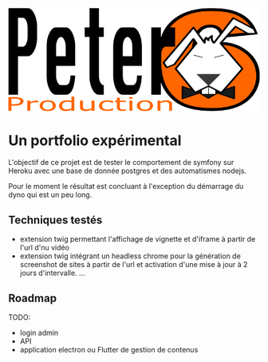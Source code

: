 ![logo](peter6prod.png)

# Un portfolio expérimental

L'objectif de ce projet est de tester le comportement de symfony sur Heroku avec une base de donnée postgres et des automatismes nodejs.

Pour le moment le résultat est concluant à l'exception du démarrage du dyno qui est un peu long.

## Techniques testés
- extension twig permettant l'affichage de vignette et d'iframe à partir de l'url d'nu vidéo
- extension twig intégrant un headless chrome pour la génération de screenshot de sites à partir de l'url et activation d'une mise à jour à 2 jours d'intervalle.
...
  
## Roadmap

TODO:
- login admin
- API
- application electron ou Flutter de gestion de contenus
